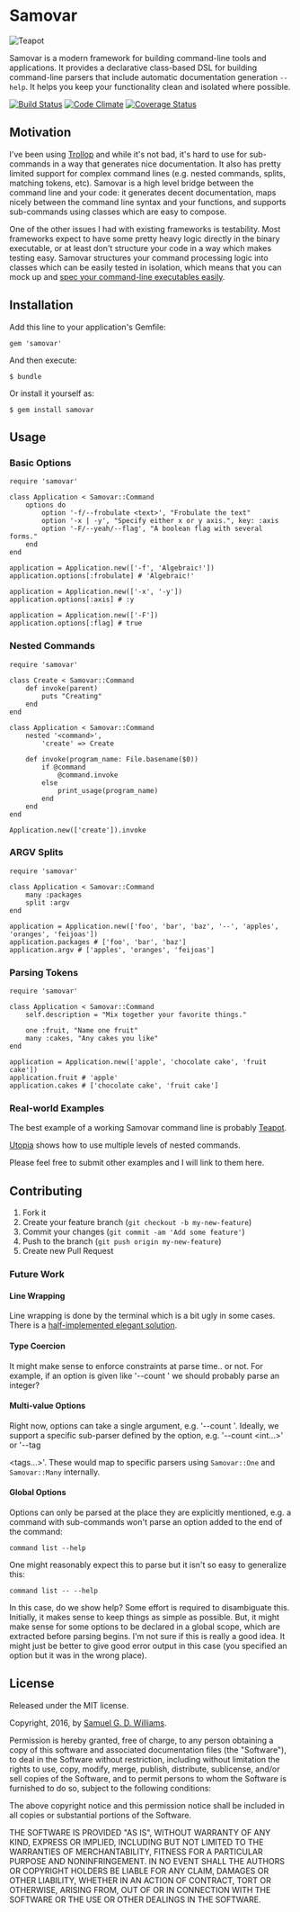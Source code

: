 # Samovar

![Teapot](teapot.png)

Samovar is a modern framework for building command-line tools and applications. It provides a declarative class-based DSL for building command-line parsers that include automatic documentation generation `--help`. It helps you keep your functionality clean and isolated where possible.

[![Build Status](https://secure.travis-ci.org/ioquatix/samovar.svg)](http://travis-ci.org/ioquatix/samovar)
[![Code Climate](https://codeclimate.com/github/ioquatix/samovar.svg)](https://codeclimate.com/github/ioquatix/samovar)
[![Coverage Status](https://coveralls.io/repos/ioquatix/samovar/badge.svg)](https://coveralls.io/r/ioquatix/samovar)

## Motivation

I've been using [Trollop](https://github.com/ManageIQ/trollop) and while it's not bad, it's hard to use for sub-commands in a way that generates nice documentation. It also has pretty limited support for complex command lines (e.g. nested commands, splits, matching tokens, etc). Samovar is a high level bridge between the command line and your code: it generates decent documentation, maps nicely between the command line syntax and your functions, and supports sub-commands using classes which are easy to compose.

One of the other issues I had with existing frameworks is testability. Most frameworks expect to have some pretty heavy logic directly in the binary executable, or at least don't structure your code in a way which makes testing easy. Samovar structures your command processing logic into classes which can be easily tested in isolation, which means that you can mock up and [spec your command-line executables easily](https://github.com/ioquatix/teapot/blob/master/spec/teapot/command_spec.rb).

## Installation

Add this line to your application's Gemfile:

	gem 'samovar'

And then execute:

	$ bundle

Or install it yourself as:

	$ gem install samovar

## Usage

### Basic Options

	require 'samovar'
	
	class Application < Samovar::Command
		options do
			option '-f/--frobulate <text>', "Frobulate the text"
			option '-x | -y', "Specify either x or y axis.", key: :axis
			option '-F/--yeah/--flag', "A boolean flag with several forms."
		end
	end
	
	application = Application.new(['-f', 'Algebraic!'])
	application.options[:frobulate] # 'Algebraic!'
	
	application = Application.new(['-x', '-y'])
	application.options[:axis] # :y
	
	application = Application.new(['-F'])
	application.options[:flag] # true

### Nested Commands

	require 'samovar'
	
	class Create < Samovar::Command
		def invoke(parent)
			puts "Creating"
		end
	end
	
	class Application < Samovar::Command
		nested '<command>',
			'create' => Create
		
		def invoke(program_name: File.basename($0))
			if @command
				@command.invoke
			else
				print_usage(program_name)
			end
		end
	end

	Application.new(['create']).invoke

### ARGV Splits

	require 'samovar'

	class Application < Samovar::Command
		many :packages
		split :argv
	end

	application = Application.new(['foo', 'bar', 'baz', '--', 'apples', 'oranges', 'feijoas'])
	application.packages # ['foo', 'bar', 'baz']
	application.argv # ['apples', 'oranges', 'feijoas']

### Parsing Tokens

	require 'samovar'
	
	class Application < Samovar::Command
		self.description = "Mix together your favorite things."
		
		one :fruit, "Name one fruit"
		many :cakes, "Any cakes you like"
	end

	application = Application.new(['apple', 'chocolate cake', 'fruit cake'])
	application.fruit # 'apple'
	application.cakes # ['chocolate cake', 'fruit cake']

### Real-world Examples

The best example of a working Samovar command line is probably [Teapot](https://github.com/ioquatix/teapot/blob/master/lib/teapot/command.rb).

[Utopia](https://github.com/ioquatix/utopia/blob/master/lib/utopia/command.rb) shows how to use multiple levels of nested commands.

Please feel free to submit other examples and I will link to them here.

## Contributing

1. Fork it
2. Create your feature branch (`git checkout -b my-new-feature`)
3. Commit your changes (`git commit -am 'Add some feature'`)
4. Push to the branch (`git push origin my-new-feature`)
5. Create new Pull Request

### Future Work

#### Line Wrapping

Line wrapping is done by the terminal which is a bit ugly in some cases. There is a [half-implemented elegant solution](lib/samovar/output/line_wrapper.rb).

#### Type Coercion

It might make sense to enforce constraints at parse time.. or not. For example, if an option is given like '--count <int>' we should probably parse an integer?

#### Multi-value Options

Right now, options can take a single argument, e.g. '--count <int>'. Ideally, we support a specific sub-parser defined by the option, e.g. '--count <int...>' or '--tag <section> <tags...>'. These would map to specific parsers using `Samovar::One` and `Samovar::Many` internally.

#### Global Options

Options can only be parsed at the place they are explicitly mentioned, e.g. a command with sub-commands won't parse an option added to the end of the command:

	command list --help

One might reasonably expect this to parse but it isn't so easy to generalize this:

	command list -- --help

In this case, do we show help? Some effort is required to disambiguate this. Initially, it makes sense to keep things as simple as possible. But, it might make sense for some options to be declared in a global scope, which are extracted before parsing begins. I'm not sure if this is really a good idea. It might just be better to give good error output in this case (you specified an option but it was in the wrong place).

## License

Released under the MIT license.

Copyright, 2016, by [Samuel G. D. Williams](http://www.codeotaku.com/samuel-williams).

Permission is hereby granted, free of charge, to any person obtaining a copy
of this software and associated documentation files (the "Software"), to deal
in the Software without restriction, including without limitation the rights
to use, copy, modify, merge, publish, distribute, sublicense, and/or sell
copies of the Software, and to permit persons to whom the Software is
furnished to do so, subject to the following conditions:

The above copyright notice and this permission notice shall be included in
all copies or substantial portions of the Software.

THE SOFTWARE IS PROVIDED "AS IS", WITHOUT WARRANTY OF ANY KIND, EXPRESS OR
IMPLIED, INCLUDING BUT NOT LIMITED TO THE WARRANTIES OF MERCHANTABILITY,
FITNESS FOR A PARTICULAR PURPOSE AND NONINFRINGEMENT. IN NO EVENT SHALL THE
AUTHORS OR COPYRIGHT HOLDERS BE LIABLE FOR ANY CLAIM, DAMAGES OR OTHER
LIABILITY, WHETHER IN AN ACTION OF CONTRACT, TORT OR OTHERWISE, ARISING FROM,
OUT OF OR IN CONNECTION WITH THE SOFTWARE OR THE USE OR OTHER DEALINGS IN
THE SOFTWARE.
